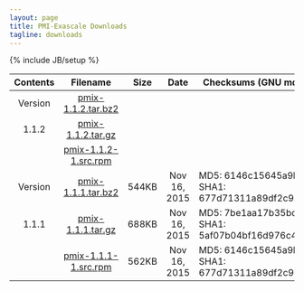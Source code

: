 ```yaml
---
layout: page
title: PMI-Exascale Downloads
tagline: downloads
---
```

{% include JB/setup %}


| Contents |                                               Filename                                              | Size   | Date | Checksums (GNU md5sum and sha1sum v5.2.1) |
|:--------:|:---------------------------------------------------------------------------------------------------:|--------|:----:|-------------------------------------------|
|  Version | [pmix-1.1.2.tar.bz2](https://raw.githubusercontent.com/pmix/tarballs/master/pmix-1.1.2.tar.bz2)     |        |      |                                    |
|   1.1.2  | [pmix-1.1.2.tar.gz](https://raw.githubusercontent.com/pmix/tarballs/master/pmix-1.1.2.tar.gz)       |        |      |                                       |
|          | [pmix-1.1.2-1.src.rpm](https://raw.githubusercontent.com/pmix/tarballs/master/pmix-1.1.2-1.src.rpm) |        |      |                                        |
| Version  | [pmix-1.1.1.tar.bz2](https://raw.githubusercontent.com/pmix/tarballs/master/pmix-1.1.1.tar.bz2)     | 544KB  | Nov 16, 2015 |MD5:  6146c15645a9b71314b20c997a0ff6af SHA1:   677d71311a89df2c9b7a6dc8ed9e21511f464404 |
| 1.1.1    | [pmix-1.1.1.tar.gz](https://raw.githubusercontent.com/pmix/tarballs/master/pmix-1.1.1.tar.gz)       | 688KB  | Nov 16, 2015 |MD5:  7be1aa17b35bd181a733ce8df61153f8 SHA1:   5af07b04bf16d976c49f7c48e9e90451b6e7b3a4|
|          | [pmix-1.1.1-1.src.rpm](https://raw.githubusercontent.com/pmix/tarballs/master/pmix-1.1.1-1.src.rpm) | 562KB  | Nov 16, 2015 |MD5:  6146c15645a9b71314b20c997a0ff6af SHA1:   677d71311a89df2c9b7a6dc8ed9e21511f464404|
